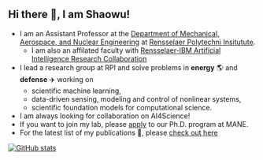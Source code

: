 ## Hi there 👋, I am Shaowu!

- I am an Assistant Professor at the [Department of Mechanical, Aerospace, and Nuclear Engineering](https://mane.rpi.edu/) at [Rensselaer Polytechni Insitutute](https://www.rpi.edu/).
  - I am also an affilated faculty with [Rensselaer-IBM Artificial Intelligence Research Collaboration](https://airc.rpi.edu/people/faculty)
- I lead a research group at RPI and solve problems in **energy** :earth_americas: and **defense** :airplane: working on
  - scientific machine learning,
  - data-driven sensing, modeling and control of nonlinear systems, 
  - scientific foundation models for computational science.
- I am always looking for collaboration on AI4Science! 
- If you want to join my lab, please [apply](https://apply.rpi.edu/apply/) to our Ph.D. program at MANE.
- For the latest list of my publications :page_with_curl:, please [check out here](https://scholar.google.com/citations?user=VOv3F18AAAAJ&hl=en)

[![GitHub stats](https://github-readme-stats.vercel.app/api?username=pswpswpsw)](https://github.com/pswpswpsw/github-readme-stats)

<!--
**pswpswpsw/pswpswpsw** is a ✨ _special_ ✨ repository because its `README.md` (this file) appears on your GitHub profile.

Here are some ideas to get you started:

- 🔭 I’m currently working on ...
- 🌱 I’m currently learning ...
- 👯 I’m looking to collaborate on ...
- 🤔 I’m looking for help with ...
- 💬 Ask me about ...
- 📫 How to reach me: ...
- 😄 Pronouns: ...
- ⚡ Fun fact: ...
-->

